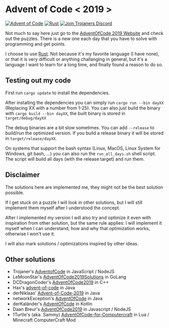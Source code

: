 # Advent of Code < 2019 >

[![Advent of Code](https://img.shields.io/badge/Day-13-blue?style=for-the-badge)](https://adventofcode.com/2019/) [![Rust](https://img.shields.io/badge/Language-Rust-orange?style=for-the-badge&logo=rust)](https://www.rust-lang.org) [![Join Trojaners Discord](https://img.shields.io/badge/Discord-Trojaner's%20Discord-blue?style=for-the-badge&logo=Discord)](https://discord.gg/qhHm8rM)

Not much to say here just go to the [AdventOfCode 2019 Website](https://adventofcode.com/2019/) and check out the puzzles. There is a new one each day that you have to solve with programming and get points.

I choose to use [Rust](https://www.rust-lang.org). Not because it's my favorite language (I have none), or that it is very difficult or anything challanging in general, but it's a language I want to learn for a long time, and finally found a reason to do so.


## Testing out my code
First run ``cargo update`` to install the dependencies.

After installing the dependencies you can simply run ``cargo run --bin dayXX`` (Replacing XX with a number from 1-25).
You can also just build the binary with ``cargo build --bin dayXX``, the built binary is stored in ``target/debug/dayXX``

The debug binaries are a bit slow sometimes. You can add ``--release`` to build/run the optimized version. If you build a release binary it will be stored in ``target/release/dayXX``.

On systems that support the bash syntax (Linux, MacOS, Linux System for Windows, git bash, ...) you can also run the ``run_all_days.sh`` shell script. The script will build all days (with the release target) and run them.

## Disclaimer
The solutions here are implemented me, they might not be the best solution possible.

If I get stuck on a puzzle I will look in other solutions, but I will still implement them myself after I understood the concept.

After I implemented my version I will also try and optimize it even with inspiration from other solution, but the same rule applies:
I will implement it myself when I can understand, how and why that optimization works, otherwise I won't use it.

I will also mark solutions / optimizations inspired by other ideas.

## Other solutions
+ Trojaner's [AdventofCode](https://github.com/TrojanerHD/AdventofCode) in JavaScript / NodeJS
+ LeMoonStar's [AdventOfCode2019Solutions](https://github.com/LeMoonStar/AdventOfCode2019Solutions) in GoLang
+ DCDragonCoder's [AdventOfCode2019](https://github.com/DragonCoder01/AdventOfCode2019) in C++
+ Hax's [advent-of-code](https://github.com/Schlauer-Hax/advent-of-code) in Java
+ derNiklaas' [Advent-of-Code-2019](https://github.com/derNiklaas/Advent-of-Code-2019) in Java
+ networkException's [AdventOfCode](https://github.com/dejakobniklas/AdventOfCode) in Java
+ derKaländer's [AdventOfCode](https://github.com/derkalaender/AdventOfCode) in Kotlin
+ Daan Breur's [AdventOfCode2019](https://github.com/daanbreur/AdventofCode2019) in Javascript / NodeJS
+ 1Turtle's (aka. Sammy) [AdventOfCode-for-Computercraft](https://github.com/1Turtle/AdventOfCode-for-Computercraft) in Lua / Minecraft ComputerCraft Mod
